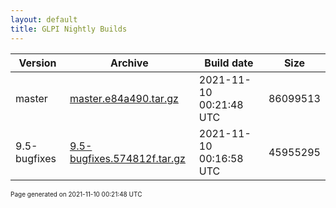 ```yaml
---
layout: default
title: GLPI Nightly Builds
---
```


Version|Archive|Build date|Size
---|---|---|---
master|[master.e84a490.tar.gz](master.e84a490.tar.gz)|2021-11-10 00:21:48 UTC|86099513
9.5-bugfixes|[9.5-bugfixes.574812f.tar.gz](9.5-bugfixes.574812f.tar.gz)|2021-11-10 00:16:58 UTC|45955295

<font size="1">Page generated on 2021-11-10 00:21:48 UTC</font>
